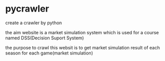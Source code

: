 # pycrawler
create a crawler by python 

the aim website is a market simulation system which is used for a course named DSS(Decision Suport System)

the purpose to crawl this websit is to get market simulation result of each season for each game(market simulation) 
